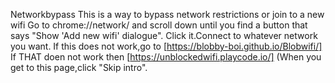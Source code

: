 Networkbypass
This is a way to bypass network restrictions or join to a new wifi
Go to chrome://network/ and scroll down until you find a button that says "Show 'Add new wifi' dialogue".
Click it.Connect to whatever network you want.
If this does not work,go to [https://blobby-boi.github.io/Blobwifi/]
If THAT doen not work then [https://unblockedwifi.playcode.io/]  (When you get to this page,click "Skip intro".

